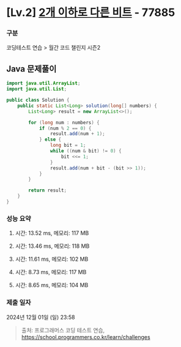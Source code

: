 # [Lv.2] [2개 이하로 다른 비트](https://school.programmers.co.kr/learn/courses/30/lessons/77885?language=java) - 77885 

### 구분

코딩테스트 연습 > 월간 코드 챌린지 시즌2

## Java 문제풀이

```java
import java.util.ArrayList;
import java.util.List;

public class Solution {
    public static List<Long> solution(long[] numbers) {
        List<Long> result = new ArrayList<>();

        for (long num : numbers) {
            if (num % 2 == 0) {
                result.add(num + 1);
            } else {
                long bit = 1;
                while ((num & bit) != 0) {
                    bit <<= 1;
                }
                result.add(num + bit - (bit >> 1));
            }
        }

        return result;
    }
}
```

### 성능 요약

1. 시간: 13.52 ms, 메모리: 117 MB

2. 시간: 13.46 ms, 메모리: 118 MB
3. 시간: 11.61 ms, 메모리: 102 MB
4. 시간: 8.73 ms, 메모리: 117 MB
5. 시간: 8.65 ms, 메모리: 104 MB

### 제출 일자

2024년 12월 01일 (일) 23:58

> 출처: 프로그래머스 코딩 테스트 연습, https://school.programmers.co.kr/learn/challenges